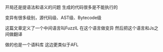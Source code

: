 开局还是提语法和语义的问题
生成的代码很多是不能执行的

变异有很多级别，源代码级、AST级、Bytecode级

这篇文章定义了一个中间语言叫FuzzIL 在这个语言做变异 然后把这个语言和Js之间做翻译

做的也是一个语料库 这边更类似于AFL
